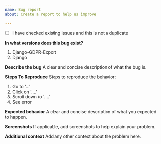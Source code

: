 ```yaml
---
name: Bug report
about: Create a report to help us improve

---
```


- [ ] I have checked existing issues and this is not a duplicate

**In what versions does this bug exist?**
1. Django-GDPR-Export
2. Django

**Describe the bug**
A clear and concise description of what the bug is.

**Steps To Reproduce**
Steps to reproduce the behavior:
1. Go to '...'
2. Click on '....'
3. Scroll down to '....'
4. See error

**Expected behavior**
A clear and concise description of what you expected to happen.

**Screenshots**
If applicable, add screenshots to help explain your problem.

**Additional context**
Add any other context about the problem here.
